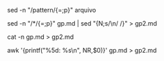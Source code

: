 sed -n "/pattern/{=;p}" arquivo

sed -n "/*/{=;p}" gp.md | sed "{N;s/\n/ /}" > gp2.md

cat -n gp.md > gp2.md

awk '{printf("%5d: %s\n", NR,$0)}' gp.md > gp2.md

